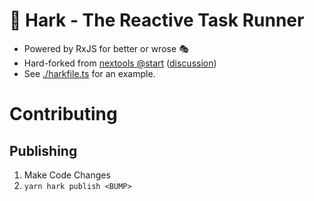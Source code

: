 # 📯 Hark - The Reactive Task Runner

- Powered by RxJS for better or wrose 🎭
- Hard-forked from [nextools @start](https://github.com/nextools/metarepo/tree/master/packages/start) ([discussion](https://github.com/nextools/metarepo/issues/55#issuecomment-617085601))
- See [./harkfile.ts](./harkfile.ts) for an example.

# Contributing

## Publishing

1. Make Code Changes
2. `yarn hark publish <BUMP>`
